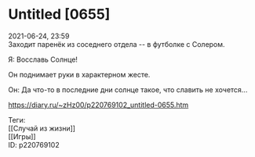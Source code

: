 Untitled [0655]
================

   
 2021-06-24, 23:59   
  Заходит паренёк из соседнего отдела -- в футболке с Солером.   
   
 Я: Восславь Солнце!   
   
 Он поднимает руки в характерном жесте.   
   
 Он: Да что-то в последние дни солнце такое, что славить не хочется...   
    
 <https://diary.ru/~zHz00/p220769102_untitled-0655.htm>   
   
 Теги:   
 [[Случай из жизни]]   
 [[Игры]]   
 ID: p220769102